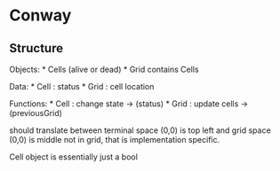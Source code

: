 Conway
======

Structure
---------

Objects:
	* Cells (alive or dead)
	* Grid contains Cells

Data:
	* Cell : status
	* Grid : cell location

Functions:
	* Cell : change state -> (status)
	* Grid : update cells -> (previousGrid)

should translate between terminal space (0,0) is top left and grid space (0,0) is middle
not in grid, that is implementation specific.

Cell object is essentially just a bool
